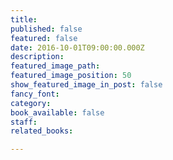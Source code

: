 ```yaml
---
title:
published: false
featured: false
date: 2016-10-01T09:00:00.000Z
description:
featured_image_path:
featured_image_position: 50
show_featured_image_in_post: false
fancy_font:
category:
book_available: false
staff:
related_books:

---
```

